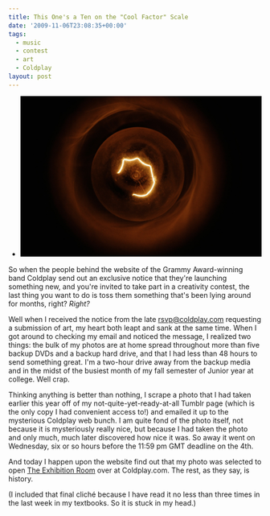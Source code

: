 ```yaml
---
title: This One's a Ten on the "Cool Factor" Scale
date: '2009-11-06T23:08:35+00:00'
tags:
  - music
  - contest
  - art
  - Coldplay
layout: post
---
```


<ul class="clearing-thumbs small-block-grid-4" data-clearing>
  <li><a href="/assets/img/2009-11-06-this-ones-a-ten-on-the-cool-factor-scale/bulb.jpg"><img data-caption="'Bulb' featured as the inaugural photo for Coldplay's Exhibition Room." alt="A bulb." src="/assets/img/2009-11-06-this-ones-a-ten-on-the-cool-factor-scale/bulb.jpg"></a></li>
</ul>

So when the people behind the website of the Grammy Award-winning band Coldplay send out an exclusive notice that they're launching something new, and you're invited to take part in a creativity contest, the last thing you want to do is toss them something that's been lying around for months, right? *Right?*

<!-- e -->
<span id="more"></span>

Well when I received the notice from the late rsvp@coldplay.com requesting a submission of art, my heart both leapt and sank at the same time. When I got around to checking my email and noticed the message, I realized two things: the bulk of my photos are at home spread throughout more than five backup DVDs and a backup hard drive, and that I had less than 48 hours to send something great. I'm a two-hour drive away from the backup media and in the midst of the busiest month of my fall semester of Junior year at college. Well crap.

Thinking anything is better than nothing, I scrape a photo that I had taken earlier this year off of my not-quite-yet-ready-at-all Tumblr page (which is the only copy I had convenient access to!) and emailed it up to the mysterious Coldplay web bunch. I am quite fond of the photo itself, not because it is mysteriously really nice, but because I had taken the photo and only much, much later discovered how nice it was. So away it went on Wednesday, six or so hours before the 11:59 pm GMT deadline on the 4th.

And today I happen upon the website find out that my photo was selected to open [The Exhibition Room](http://coldplay.com/newsdetail.php?id=547&amp;page=0) over at Coldplay.com. The rest, as they say, is history.

(I included that final clich&eacute; because I have read it no less than three times in the last week in my textbooks. So it is stuck in my head.)

